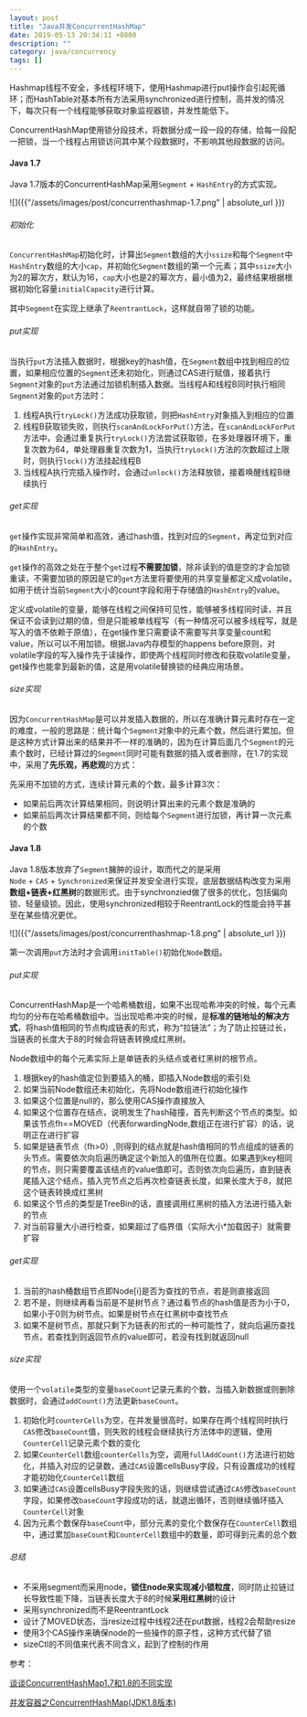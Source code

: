 ```yaml
---
layout: post
title: "Java并发ConcurrentHashMap"
date: 2019-05-13 20:34:11 +0800
description: ""
category: java/concurrency
tags: []
---
```


Hashmap线程不安全，多线程环境下，使用Hashmap进行put操作会引起死循环；而HashTable对基本所有方法采用synchronized进行控制，高并发的情况下，每次只有一个线程能够获取对象监视器锁，并发性能低下。

ConcurrentHashMap使用锁分段技术，将数据分成一段一段的存储，给每一段配一把锁，当一个线程占用锁访问其中某个段数据时，不影响其他段数据的访问。

#### Java 1.7

Java 1.7版本的ConcurrentHashMap采用`Segment` + `HashEntry`的方式实现。

![]({{"/assets/images/post/concurrenthashmap-1.7.png" | absolute_url }})

###### 初始化

`ConcurrentHashMap`初始化时，计算出`Segment`数组的大小`ssize`和每个`Segment`中`HashEntry`数组的大小`cap`，并初始化`Segment`数组的第一个元素；其中`ssize`大小为2的幂次方，默认为16，`cap`大小也是2的幂次方，最小值为2，最终结果根据根据初始化容量`initialCapacity`进行计算。

其中`Segment`在实现上继承了`ReentrantLock`，这样就自带了锁的功能。 

###### put实现

当执行`put`方法插入数据时，根据key的hash值，在`Segment`数组中找到相应的位置，如果相应位置的`Segment`还未初始化，则通过CAS进行赋值，接着执行`Segment`对象的`put`方法通过加锁机制插入数据。当线程A和线程B同时执行相同`Segment`对象的`put`方法时：

1. 线程A执行`tryLock()`方法成功获取锁，则把`HashEntry`对象插入到相应的位置
2. 线程B获取锁失败，则执行`scanAndLockForPut()`方法，在`scanAndLockForPut`方法中，会通过重复执行`tryLock()`方法尝试获取锁，在多处理器环境下，重复次数为64，单处理器重复次数为1，当执行`tryLock()`方法的次数超过上限时，则执行`lock()`方法挂起线程B
3. 当线程A执行完插入操作时，会通过`unlock()`方法释放锁，接着唤醒线程B继续执行

###### get实现

`get`操作实现非常简单和高效，通过hash值，找到对应的`Segment`，再定位到对应的`HashEntry`。

`get`操作的高效之处在于整个`get`过程**不需要加锁**，除非读到的值是空的才会加锁重读，不需要加锁的原因是它的`get`方法里将要使用的共享变量都定义成volatile，如用于统计当前`Segment`大小的count字段和用于存储值的`HashEntry`的value。

定义成volatile的变量，能够在线程之间保持可见性，能够被多线程同时读，并且保证不会读到过期的值，但是只能被单线程写（有一种情况可以被多线程写，就是写入的值不依赖于原值），在get操作里只需要读不需要写共享变量count和value，所以可以不用加锁。根据Java内存模型的happens before原则，对volatile字段的写入操作先于读操作，即使两个线程同时修改和获取volatile变量，get操作也能拿到最新的值，这是用volatile替换锁的经典应用场景。 

###### size实现

因为`ConcurrentHashMap`是可以并发插入数据的，所以在准确计算元素时存在一定的难度，一般的思路是：统计每个`Segment`对象中的元素个数，然后进行累加。但是这种方式计算出来的结果并不一样的准确的，因为在计算后面几个`Segment`的元素个数时，已经计算过的`Segment`同时可能有数据的插入或者删除，在1.7的实现中，采用了**先乐观，再悲观**的方式：

先采用不加锁的方式，连续计算元素的个数，最多计算3次：

- 如果前后两次计算结果相同，则说明计算出来的元素个数是准确的
- 如果前后两次计算结果都不同，则给每个`Segment`进行加锁，再计算一次元素的个数

####  Java 1.8

Java 1.8版本放弃了`Segment`臃肿的设计，取而代之的是采用`Node` + `CAS` + `Synchronized`来保证并发安全进行实现，底层数据结构改变为采用**数组+链表+红黑树**的数据形式。由于synchronzied做了很多的优化，包括偏向锁、轻量级锁。因此，使用synchronized相较于ReentrantLock的性能会持平甚至在某些情况更优。

![]({{"/assets/images/post/concurrenthashmap-1.8.png" | absolute_url }})

第一次调用`put`方法时才会调用`initTable()`初始化`Node`数组。

###### put实现

ConcurrentHashMap是一个哈希桶数组，如果不出现哈希冲突的时候，每个元素均匀的分布在哈希桶数组中。当出现哈希冲突的时候，是**标准的链地址的解决方式**，将hash值相同的节点构成链表的形式，称为“拉链法”；为了防止拉链过长，当链表的长度大于8的时候会将链表转换成红黑树。

Node数组中的每个元素实际上是单链表的头结点或者红黑树的根节点。

1. 根据key的hash值定位到要插入的桶，即插入Node数组的索引处
2. 如果当前Node数组还未初始化，先将Node数组进行初始化操作
3. 如果这个位置是null的，那么使用CAS操作直接放入
4. 如果这个位置存在结点，说明发生了hash碰撞，首先判断这个节点的类型。如果该节点fh==MOVED（代表forwardingNode,数组正在进行扩容）的话，说明正在进行扩容
5. 如果是链表节点（fh>0）,则得到的结点就是hash值相同的节点组成的链表的头节点。需要依次向后遍历确定这个新加入的值所在位置。如果遇到key相同的节点，则只需要覆盖该结点的value值即可。否则依次向后遍历，直到链表尾插入这个结点，插入完节点之后再次检查链表长度，如果长度大于8，就把这个链表转换成红黑树
6. 如果这个节点的类型是TreeBin的话，直接调用红黑树的插入方法进行插入新的节点
7. 对当前容量大小进行检查，如果超过了临界值（实际大小*加载因子）就需要扩容 

###### get实现

1. 当前的hash桶数组节点即Node[i]是否为查找的节点，若是则直接返回
2. 若不是，则继续再看当前是不是树节点？通过看节点的hash值是否为小于0，如果小于0则为树节点。如果是树节点在红黑树中查找节点
3. 如果不是树节点，那就只剩下为链表的形式的一种可能性了，就向后遍历查找节点，若查找到则返回节点的value即可，若没有找到就返回null

###### size实现

使用一个`volatile`类型的变量`baseCount`记录元素的个数，当插入新数据或则删除数据时，会通过`addCount()`方法更新`baseCount`。

1. 初始化时`counterCells`为空，在并发量很高时，如果存在两个线程同时执行`CAS`修改`baseCount`值，则失败的线程会继续执行方法体中的逻辑，使用`CounterCell`记录元素个数的变化
2. 如果`CounterCell`数组`counterCells`为空，调用`fullAddCount()`方法进行初始化，并插入对应的记录数，通过`CAS`设置cellsBusy字段，只有设置成功的线程才能初始化`CounterCell`数组
3. 如果通过`CAS`设置cellsBusy字段失败的话，则继续尝试通过`CAS`修改`baseCount`字段，如果修改`baseCount`字段成功的话，就退出循环，否则继续循环插入`CounterCell`对象
4. 因为元素个数保存`baseCount`中，部分元素的变化个数保存在`CounterCell`数组中，通过累加`baseCount`和`CounterCell`数组中的数量，即可得到元素的总个数

###### 总结

- 不采用segment而采用node，**锁住node来实现减小锁粒度**，同时防止拉链过长导致性能下降，当链表长度大于8的时候**采用红黑树**的设计 
- 采用synchronized而不是ReentrantLock
- 设计了MOVED状态，当resize过程中线程2还在put数据，线程2会帮助resize
- 使用3个CAS操作来确保node的一些操作的原子性，这种方式代替了锁
- sizeCtl的不同值来代表不同含义，起到了控制的作用

参考：

[谈谈ConcurrentHashMap1.7和1.8的不同实现](https://www.jianshu.com/p/e694f1e868ec)

[并发容器之ConcurrentHashMap(JDK1.8版本)](https://juejin.im/post/5aeeaba8f265da0b9d781d16)

